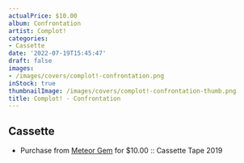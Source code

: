 ```yaml
---
actualPrice: $10.00
album: Confrontation
artist: Complot!
categories:
- Cassette
date: '2022-07-19T15:45:47'
draft: false
images:
- /images/covers/complot!-confrontation.png
inStock: true
thumbnailImage: /images/covers/complot!-confrontation-thumb.png
title: Complot! - Confrontation
---
```


## Cassette
* Purchase from [Meteor Gem](https://meteor-gem.com/products/used-complot-confrontation-cassette) for $10.00 :: Cassette Tape 2019
